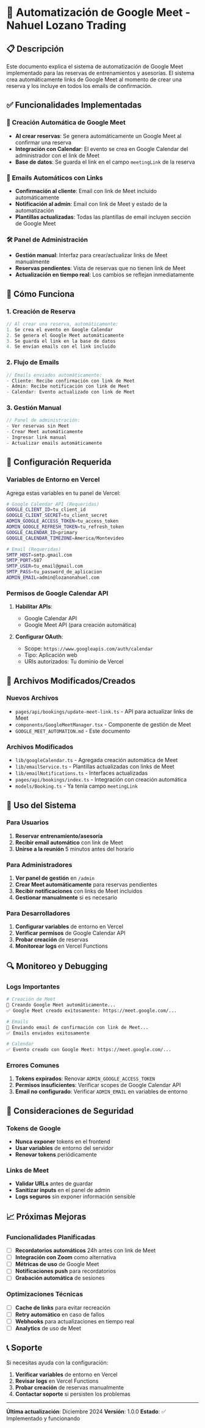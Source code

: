 # 🔗 Automatización de Google Meet - Nahuel Lozano Trading

## 📋 Descripción

Este documento explica el sistema de automatización de Google Meet implementado para las reservas de entrenamientos y asesorías. El sistema crea automáticamente links de Google Meet al momento de crear una reserva y los incluye en todos los emails de confirmación.

## ✅ Funcionalidades Implementadas

### 🔄 Creación Automática de Google Meet
- **Al crear reservas**: Se genera automáticamente un Google Meet al confirmar una reserva
- **Integración con Calendar**: El evento se crea en Google Calendar del administrador con el link de Meet
- **Base de datos**: Se guarda el link en el campo `meetingLink` de la reserva

### 📧 Emails Automáticos con Links
- **Confirmación al cliente**: Email con link de Meet incluido automáticamente
- **Notificación al admin**: Email con link de Meet y estado de la automatización
- **Plantillas actualizadas**: Todas las plantillas de email incluyen sección de Google Meet

### 🛠️ Panel de Administración
- **Gestión manual**: Interfaz para crear/actualizar links de Meet manualmente
- **Reservas pendientes**: Vista de reservas que no tienen link de Meet
- **Actualización en tiempo real**: Los cambios se reflejan inmediatamente

## 🚀 Cómo Funciona

### 1. Creación de Reserva
```typescript
// Al crear una reserva, automáticamente:
1. Se crea el evento en Google Calendar
2. Se genera el Google Meet automáticamente
3. Se guarda el link en la base de datos
4. Se envían emails con el link incluido
```

### 2. Flujo de Emails
```typescript
// Emails enviados automáticamente:
- Cliente: Recibe confirmación con link de Meet
- Admin: Recibe notificación con link de Meet
- Calendar: Evento actualizado con link de Meet
```

### 3. Gestión Manual
```typescript
// Panel de administración:
- Ver reservas sin Meet
- Crear Meet automáticamente
- Ingresar link manual
- Actualizar emails automáticamente
```

## 🔧 Configuración Requerida

### Variables de Entorno en Vercel

Agrega estas variables en tu panel de Vercel:

```bash
# Google Calendar API (Requeridas)
GOOGLE_CLIENT_ID=tu_client_id
GOOGLE_CLIENT_SECRET=tu_client_secret
ADMIN_GOOGLE_ACCESS_TOKEN=tu_access_token
ADMIN_GOOGLE_REFRESH_TOKEN=tu_refresh_token
GOOGLE_CALENDAR_ID=primary
GOOGLE_CALENDAR_TIMEZONE=America/Montevideo

# Email (Requeridas)
SMTP_HOST=smtp.gmail.com
SMTP_PORT=587
SMTP_USER=tu_email@gmail.com
SMTP_PASS=tu_password_de_aplicacion
ADMIN_EMAIL=admin@lozanonahuel.com
```

### Permisos de Google Calendar API

1. **Habilitar APIs**:
   - Google Calendar API
   - Google Meet API (para creación automática)

2. **Configurar OAuth**:
   - Scope: `https://www.googleapis.com/auth/calendar`
   - Tipo: Aplicación web
   - URIs autorizados: Tu dominio de Vercel

## 📁 Archivos Modificados/Creados

### Nuevos Archivos
- `pages/api/bookings/update-meet-link.ts` - API para actualizar links de Meet
- `components/GoogleMeetManager.tsx` - Componente de gestión de Meet
- `GOOGLE_MEET_AUTOMATION.md` - Este documento

### Archivos Modificados
- `lib/googleCalendar.ts` - Agregada creación automática de Meet
- `lib/emailService.ts` - Plantillas actualizadas con links de Meet
- `lib/emailNotifications.ts` - Interfaces actualizadas
- `pages/api/bookings/index.ts` - Integración con creación automática
- `models/Booking.ts` - Ya tenía campo `meetingLink`

## 🎯 Uso del Sistema

### Para Usuarios
1. **Reservar entrenamiento/asesoría**
2. **Recibir email automático** con link de Meet
3. **Unirse a la reunión** 5 minutos antes del horario

### Para Administradores
1. **Ver panel de gestión** en `/admin`
2. **Crear Meet automáticamente** para reservas pendientes
3. **Recibir notificaciones** con links de Meet incluidos
4. **Gestionar manualmente** si es necesario

### Para Desarrolladores
1. **Configurar variables** de entorno en Vercel
2. **Verificar permisos** de Google Calendar API
3. **Probar creación** de reservas
4. **Monitorear logs** en Vercel Functions

## 🔍 Monitoreo y Debugging

### Logs Importantes
```bash
# Creación de Meet
🔗 Creando Google Meet automáticamente...
✅ Google Meet creado exitosamente: https://meet.google.com/...

# Emails
📧 Enviando email de confirmación con link de Meet...
✅ Emails enviados exitosamente

# Calendar
✅ Evento creado con Google Meet: https://meet.google.com/...
```

### Errores Comunes
1. **Tokens expirados**: Renovar `ADMIN_GOOGLE_ACCESS_TOKEN`
2. **Permisos insuficientes**: Verificar scopes de Google Calendar API
3. **Email no configurado**: Verificar `ADMIN_EMAIL` en variables de entorno

## 🚨 Consideraciones de Seguridad

### Tokens de Google
- **Nunca exponer** tokens en el frontend
- **Usar variables** de entorno del servidor
- **Renovar tokens** periódicamente

### Links de Meet
- **Validar URLs** antes de guardar
- **Sanitizar inputs** en el panel de admin
- **Logs seguros** sin exponer información sensible

## 📈 Próximas Mejoras

### Funcionalidades Planificadas
- [ ] **Recordatorios automáticos** 24h antes con link de Meet
- [ ] **Integración con Zoom** como alternativa
- [ ] **Métricas de uso** de Google Meet
- [ ] **Notificaciones push** para recordatorios
- [ ] **Grabación automática** de sesiones

### Optimizaciones Técnicas
- [ ] **Cache de links** para evitar recreación
- [ ] **Retry automático** en caso de fallos
- [ ] **Webhooks** para actualizaciones en tiempo real
- [ ] **Analytics** de uso de Meet

## 📞 Soporte

Si necesitas ayuda con la configuración:

1. **Verificar variables** de entorno en Vercel
2. **Revisar logs** en Vercel Functions
3. **Probar creación** de reservas manualmente
4. **Contactar soporte** si persisten los problemas

---

**Última actualización**: Diciembre 2024
**Versión**: 1.0.0
**Estado**: ✅ Implementado y funcionando 